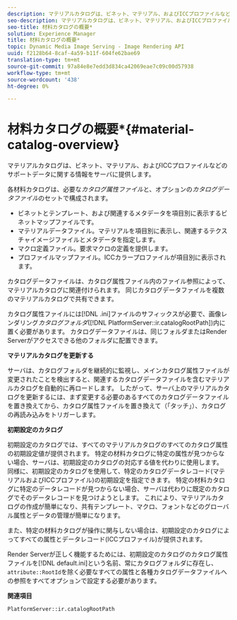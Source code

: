 ```yaml
---
description: マテリアルカタログは、ビネット、マテリアル、およびICCプロファイルなどのサポートデータに関する情報をサーバに提供します。
seo-description: マテリアルカタログは、ビネット、マテリアル、およびICCプロファイルなどのサポートデータに関する情報をサーバに提供します。
seo-title: 材料カタログの概要*
solution: Experience Manager
title: 材料カタログの概要*
topic: Dynamic Media Image Serving - Image Rendering API
uuid: f2128b64-8caf-4a59-b11f-604fe62bae69
translation-type: tm+mt
source-git-commit: 97a84e8e7edd3d834ca42069eae7c09c00d57938
workflow-type: tm+mt
source-wordcount: '438'
ht-degree: 0%

---
```



# 材料カタログの概要*{#material-catalog-overview}

マテリアルカタログは、ビネット、マテリアル、およびICCプロファイルなどのサポートデータに関する情報をサーバに提供します。

各材料カタログは、必要な&#x200B;*カタログ属性ファイル*&#x200B;と、オプションの&#x200B;*カタログデータファイル*&#x200B;のセットで構成されます。

* ビネットとテンプレート、および関連するメタデータを項目別に表示するビネットマップファイルです。
* マテリアルデータファイル。マテリアルを項目別に表示し、関連するテクスチャイメージファイルとメタデータを指定します。
* マクロ定義ファイル。要求マクロの定義を提供します。
* プロファイルマップファイル。ICCカラープロファイルが項目別に表示されます。

カタログデータファイルは、カタログ属性ファイル内のファイル参照によって、マテリアルカタログに関連付けられます。 同じカタログデータファイルを複数のマテリアルカタログで共有できます。

カタログ属性ファイルには[!DNL .ini]ファイルのサフィックスが必要で、画像レンダリング&#x200B;*カタログフォルダ*([!DNL PlatformServer::ir.catalogRootPath])内に置く必要があります。 カタログデータファイルは、同じフォルダまたはRender Serverがアクセスできる他のフォルダに配置できます。

**マテリアルカタログを更新する**

サーバは、カタログフォルダを継続的に監視し、メインカタログ属性ファイルが変更されたことを検出すると、関連するカタログデータファイルを含むマテリアルカタログを自動的に再ロードします。 したがって、サーバ上のマテリアルカタログを更新するには、まず変更する必要のあるすべてのカタログデータファイルを置き換えてから、カタログ属性ファイルを置き換えて（「タッチ」）、カタログの再読み込みをトリガーします。

**初期設定のカタログ**

初期設定のカタログでは、すべてのマテリアルカタログのすべてのカタログ属性の初期設定値が提供されます。 特定の材料カタログに特定の属性が見つからない場合、サーバは、初期設定のカタログの対応する値を代わりに使用します。 同様に、初期設定のカタログを使用して、特定のカタログデータレコード(マテリアルおよびICCプロファイル)の初期設定を指定できます。 特定の材料カタログに特定のデータレコードが見つからない場合、サーバは代わりに既定のカタログでそのデータレコードを見つけようとします。 これにより、マテリアルカタログの作成が簡単になり、共有テンプレート、マクロ、フォントなどのグローバル属性とデータの管理が簡単になります。

また、特定の材料カタログが操作に関与しない場合は、初期設定のカタログによってすべての属性とデータレコード(ICCプロファイル)が提供されます。

Render Serverが正しく機能するためには、初期設定のカタログのカタログ属性ファイルを[!DNL default.ini]という名前、常にカタログフォルダに存在し、`attribute::RootId`を除く必要なすべての属性と各種カタログデータファイルへの参照をすべてオプションで設定する必要があります。

**関連項目**

`PlatformServer::ir.catalogRootPath`
